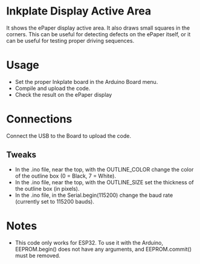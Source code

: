 # Inkplate Display Active Area

It shows the ePaper display active area. It also draws small squares in the corners. This can be useful for detecting defects on the ePaper itself, or it can be useful for testing proper driving sequences.

# Usage
- Set the proper Inkplate board in the Arduino Board menu.
- Compile and upload the code.
- Check the result on the ePaper display

# Connections
Connect the USB to the Board to upload the code.

## Tweaks
- In the .ino file, near the top, with the OUTLINE_COLOR change the color of the outline box (0 = Black, 7 = White).
- In the .ino file, near the top, with the OUTLINE_SIZE set the thickness of the outline box (in pixels).
- In the .ino file, in the Serial.begin(115200) change the baud rate (currently set to 115200 bauds).

# Notes
- This code only works for ESP32. To use it with the Arduino, EEPROM.begin() does not have any arguments, and EEPROM.commit() must be removed.
